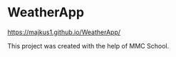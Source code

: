 # WeatherApp

https://majkus1.github.io/WeatherApp/

This project was created with the help of MMC School. 
